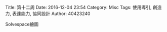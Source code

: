 Title: 第十二周
Date: 2016-12-04 23:54
Category: Misc
Tags: 使用導引, 創造力, 表達能力, 協同設計
Author: 40423240


<p>Solvespace繪圖<p>


